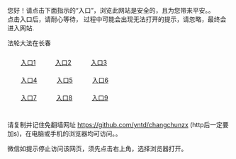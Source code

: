 您好！请点击下面指示的“入口”，浏览此网站是安全的，且为您带来平安。。 <br/>
点击入口后，请耐心等待， 过程中可能会出现无法打开的提示，请忽略，最终会进入网站. </br>

法轮大法在长春<br/>
<div style="padding:10px"><a style="margin:20px" target="_blank" href="https://d3ob181xfht6xb.cloudfront.net/2Qpsp?pobpz" id="ccLink1" rel="nofollow">入口1</a> <a target="_blank" style="margin:20px" href="https://d338csb4e3zwpx.cloudfront.net/2Qpsp?hclkbabg" id="ccLink2" rel="nofollow">入口2</a> <a style="margin:20px" target="_blank" href="https://d23n2pf7o0mvxv.cloudfront.net/2Qpsp?ksvtcol" id="ccLink3" rel="nofollow">入口3</a></div>

<div style="padding:10px" ><a style="margin:20px" target="_blank" href="https://d3ob181xfht6xb.cloudfront.net/2Qpsp?pobpz" id="ccLink4" rel="nofollow">入口4</a> <a style="margin:20px" href="https://d338csb4e3zwpx.cloudfront.net/2Qpsp?hclkbabg" target="_blank" id="ccLink5" rel="nofollow">入口5</a> <a style="margin:20px" href="https://d23n2pf7o0mvxv.cloudfront.net/2Qpsp?ksvtcol" target="_blank" id="ccLink6" rel="nofollow">入口6</a></div>

<div style="padding:10px"><a style="margin:20px" target="_blank" href="https://d3ob181xfht6xb.cloudfront.net/2Qpsp?pobpz" id="ccLink7" rel="nofollow">入口7</a> <a style="margin:20px" href="https://d338csb4e3zwpx.cloudfront.net/2Qpsp?hclkbabg" target="_blank" id="ccLink8" rel="nofollow">入口8</a> <a style="margin:20px" target="_blank" href="https://d23n2pf7o0mvxv.cloudfront.net/2Qpsp?ksvtcol" id="ccLink9" rel="nofollow">入口9</a></div>

<br/>



请复制并记住免翻墙网址 https://github.com/yntd/changchunzx (http后一定要加s)，在电脑或手机的浏览器均可访问。。<br/>

微信如提示停止访问该网页，须先点击右上角，选择浏览器打开。
